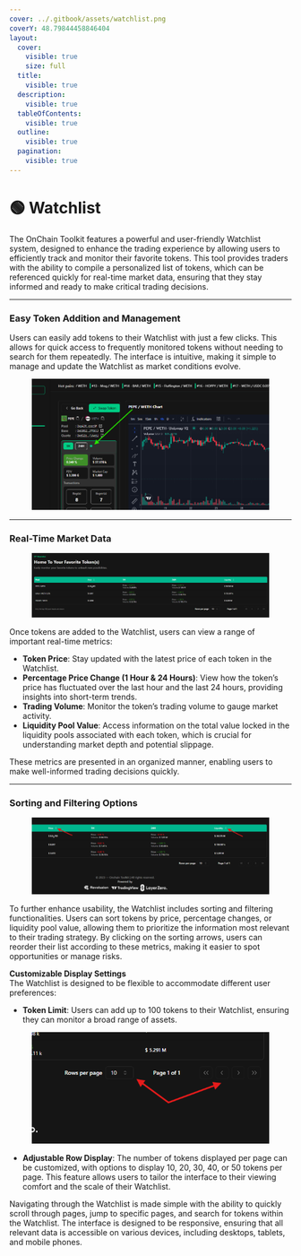 ```yaml
---
cover: ../.gitbook/assets/watchlist.png
coverY: 48.79844458846404
layout:
  cover:
    visible: true
    size: full
  title:
    visible: true
  description:
    visible: true
  tableOfContents:
    visible: true
  outline:
    visible: true
  pagination:
    visible: true
---
```


# 🟢 Watchlist

The OnChain Toolkit features a powerful and user-friendly Watchlist system, designed to enhance the trading experience by allowing users to efficiently track and monitor their favorite tokens. This tool provides traders with the ability to compile a personalized list of tokens, which can be referenced quickly for real-time market data, ensuring that they stay informed and ready to make critical trading decisions.

***

### **Easy Token Addition and Management**

Users can easily add tokens to their Watchlist with just a few clicks. This allows for quick access to frequently monitored tokens without needing to search for them repeatedly. The interface is intuitive, making it simple to manage and update the Watchlist as market conditions evolve.

<figure><img src="../.gitbook/assets/image (3).png" alt=""><figcaption></figcaption></figure>

***

### **Real-Time Market Data**

<figure><img src="../.gitbook/assets/image (1) (1).png" alt=""><figcaption></figcaption></figure>

Once tokens are added to the Watchlist, users can view a range of important real-time metrics:

* **Token Price**: Stay updated with the latest price of each token in the Watchlist.
* **Percentage Price Change (1 Hour & 24 Hours)**: View how the token’s price has fluctuated over the last hour and the last 24 hours, providing insights into short-term trends.
* **Trading Volume**: Monitor the token’s trading volume to gauge market activity.
* **Liquidity Pool Value**: Access information on the total value locked in the liquidity pools associated with each token, which is crucial for understanding market depth and potential slippage.

These metrics are presented in an organized manner, enabling users to make well-informed trading decisions quickly.

***

### **Sorting and Filtering Options**

<figure><img src="../.gitbook/assets/image (1).png" alt=""><figcaption></figcaption></figure>

To further enhance usability, the Watchlist includes sorting and filtering functionalities. Users can sort tokens by price, percentage changes, or liquidity pool value, allowing them to prioritize the information most relevant to their trading strategy. By clicking on the sorting arrows, users can reorder their list according to these metrics, making it easier to spot opportunities or manage risks.

**Customizable Display Settings**\
The Watchlist is designed to be flexible to accommodate different user preferences:

* **Token Limit**: Users can add up to 100 tokens to their Watchlist, ensuring they can monitor a broad range of assets.

<figure><img src="../.gitbook/assets/image (2).png" alt=""><figcaption></figcaption></figure>

* **Adjustable Row Display**: The number of tokens displayed per page can be customized, with options to display 10, 20, 30, 40, or 50 tokens per page. This feature allows users to tailor the interface to their viewing comfort and the scale of their Watchlist.

Navigating through the Watchlist is made simple with the ability to quickly scroll through pages, jump to specific pages, and search for tokens within the Watchlist. The interface is designed to be responsive, ensuring that all relevant data is accessible on various devices, including desktops, tablets, and mobile phones.
